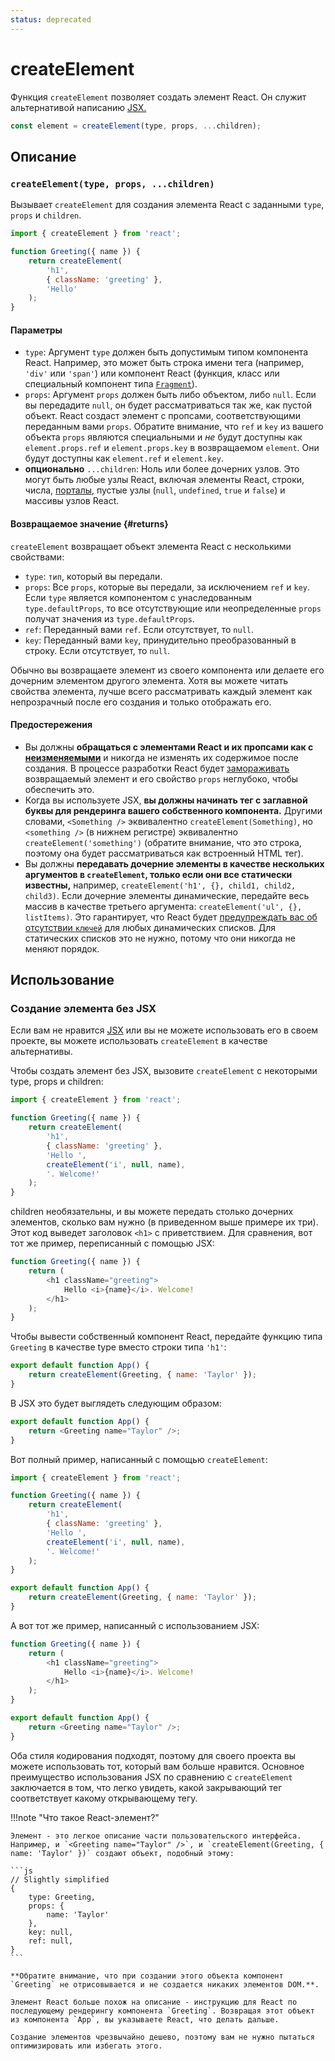 ```yaml
---
status: deprecated
---
```


# createElement

Функция `createElement` позволяет создать элемент React. Он служит альтернативой написанию [JSX.](../../learn/writing-markup-with-jsx.md)

```js
const element = createElement(type, props, ...children);
```

## Описание

### `createElement(type, props, ...children)`

Вызывает `createElement` для создания элемента React с заданными `type`, `props` и `children`.

```js
import { createElement } from 'react';

function Greeting({ name }) {
    return createElement(
        'h1',
        { className: 'greeting' },
        'Hello'
    );
}
```

#### Параметры

-   `type`: Аргумент `type` должен быть допустимым типом компонента React. Например, это может быть строка имени тега (например, `'div'` или `'span'`) или компонент React (функция, класс или специальный компонент типа [`Fragment`](Fragment.md)).
-   `props`: Аргумент `props` должен быть либо объектом, либо `null`. Если вы передадите `null`, он будет рассматриваться так же, как пустой объект. React создаст элемент с пропсами, соответствующими переданным вами `props`. Обратите внимание, что `ref` и `key` из вашего объекта `props` являются специальными и _не_ будут доступны как `element.props.ref` и `element.props.key` в возвращаемом `element`. Они будут доступны как `element.ref` и `element.key`.
-   **опционально** `...children`: Ноль или более дочерних узлов. Это могут быть любые узлы React, включая элементы React, строки, числа, [порталы](../react-dom/createPortal.md), пустые узлы (`null`, `undefined`, `true` и `false`) и массивы узлов React.

#### Возвращаемое значение {#returns}

`createElement` возвращает объект элемента React с несколькими свойствами:

-   `type`: `тип`, который вы передали.
-   `props`: Все `props`, которые вы передали, за исключением `ref` и `key`. Если `type` является компонентом с унаследованным `type.defaultProps`, то все отсутствующие или неопределенные `props` получат значения из `type.defaultProps`.
-   `ref`: Переданный вами `ref`. Если отсутствует, то `null`.
-   `key`: Переданный вами `key`, принудительно преобразованный в строку. Если отсутствует, то `null`.

Обычно вы возвращаете элемент из своего компонента или делаете его дочерним элементом другого элемента. Хотя вы можете читать свойства элемента, лучше всего рассматривать каждый элемент как непрозрачный после его создания и только отображать его.

#### Предостережения

-   Вы должны **обращаться с элементами React и их пропсами как с [неизменяемыми](https://ru.wikipedia.org/wiki/%D0%9D%D0%B5%D0%B8%D0%B7%D0%BC%D0%B5%D0%BD%D1%8F%D0%B5%D0%BC%D1%8B%D0%B9_%D0%BE%D0%B1%D1%8A%D0%B5%D0%BA%D1%82)** и никогда не изменять их содержимое после создания. В процессе разработки React будет [замораживать](https://developer.mozilla.org/docs/Web/JavaScript/Reference/Global_Objects/Object/freeze) возвращаемый элемент и его свойство `props` неглубоко, чтобы обеспечить это.
-   Когда вы используете JSX, **вы должны начинать тег с заглавной буквы для рендеринга вашего собственного компонента.** Другими словами, `<Something />` эквивалентно `createElement(Something)`, но `<something />` (в нижнем регистре) эквивалентно `createElement('something')` (обратите внимание, что это строка, поэтому она будет рассматриваться как встроенный HTML тег).
-   Вы должны **передавать дочерние элементы в качестве нескольких аргументов в `createElement`, только если они все статически известны,** например, `createElement('h1', {}, child1, child2, child3)`. Если дочерние элементы динамические, передайте весь массив в качестве третьего аргумента: `createElement('ul', {}, listItems)`. Это гарантирует, что React будет [предупреждать вас об отсутствии `ключей`](../../learn/rendering-lists.md#keeping-list-items-in-order-with-key) для любых динамических списков. Для статических списков это не нужно, потому что они никогда не меняют порядок.

## Использование

### Создание элемента без JSX

Если вам не нравится [JSX](../../learn/writing-markup-with-jsx.md) или вы не можете использовать его в своем проекте, вы можете использовать `createElement` в качестве альтернативы.

Чтобы создать элемент без JSX, вызовите `createElement` с некоторыми type, props и children:

```js [[1, 5, "'h1'"], [2, 6, "{ className: 'greeting' }"], [3, 7, "'Hello ',"], [3, 8, "createElement('i', null, name),"], [3, 9, "'. Welcome!'"]]
import { createElement } from 'react';

function Greeting({ name }) {
    return createElement(
        'h1',
        { className: 'greeting' },
        'Hello ',
        createElement('i', null, name),
        '. Welcome!'
    );
}
```

children необязательны, и вы можете передать столько дочерних элементов, сколько вам нужно (в приведенном выше примере их три). Этот код выведет заголовок `<h1>` с приветствием. Для сравнения, вот тот же пример, переписанный с помощью JSX:

```js
function Greeting({ name }) {
    return (
        <h1 className="greeting">
            Hello <i>{name}</i>. Welcome!
        </h1>
    );
}
```

Чтобы вывести собственный компонент React, передайте функцию типа `Greeting` в качестве type вместо строки типа `'h1'`:

```js
export default function App() {
    return createElement(Greeting, { name: 'Taylor' });
}
```

В JSX это будет выглядеть следующим образом:

```js
export default function App() {
    return <Greeting name="Taylor" />;
}
```

Вот полный пример, написанный с помощью `createElement`:

```js
import { createElement } from 'react';

function Greeting({ name }) {
    return createElement(
        'h1',
        { className: 'greeting' },
        'Hello ',
        createElement('i', null, name),
        '. Welcome!'
    );
}

export default function App() {
    return createElement(Greeting, { name: 'Taylor' });
}
```

А вот тот же пример, написанный с использованием JSX:

```js
function Greeting({ name }) {
    return (
        <h1 className="greeting">
            Hello <i>{name}</i>. Welcome!
        </h1>
    );
}

export default function App() {
    return <Greeting name="Taylor" />;
}
```

Оба стиля кодирования подходят, поэтому для своего проекта вы можете использовать тот, который вам больше нравится. Основное преимущество использования JSX по сравнению с `createElement` заключается в том, что легко увидеть, какой закрывающий тег соответствует какому открывающему тегу.

!!!note "Что такое React-элемент?"

    Элемент - это легкое описание части пользовательского интерфейса. Например, и `<Greeting name="Taylor" />`, и `createElement(Greeting, { name: 'Taylor' })` создают объект, подобный этому:

    ```js
    // Slightly simplified
    {
    	type: Greeting,
    	props: {
    		name: 'Taylor'
    	},
    	key: null,
    	ref: null,
    }
    ```

    **Обратите внимание, что при создании этого объекта компонент `Greeting` не отрисовывается и не создается никаких элементов DOM.**.

    Элемент React больше похож на описание - инструкцию для React по последующему рендерингу компонента `Greeting`. Возвращая этот объект из компонента `App`, вы указываете React, что делать дальше.

    Создание элементов чрезвычайно дешево, поэтому вам не нужно пытаться оптимизировать или избегать этого.
